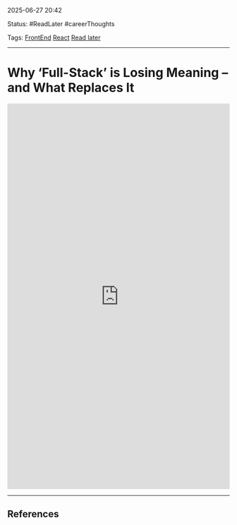 
2025-06-27 20:42

Status: #ReadLater #careerThoughts 

Tags: [FrontEnd](3%20-%20Tags/FrontEnd.md) [React](3%20-%20Tags/React.md) [Read later](3%20-%20Tags/Read%20later.md) 

---
# Why ‘Full-Stack’ is Losing Meaning – and What Replaces It
<iframe src="https://www.linkedin.com/embed/feed/update/urn:li:share:7343326382136954880" height="873" width="504" frameborder="0" allowfullscreen="" title="Embedded post"></iframe>


---
## References